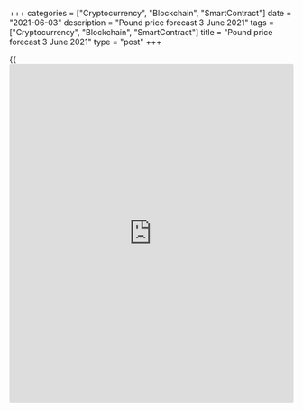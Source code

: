 +++
categories = ["Cryptocurrency", "Blockchain", "SmartContract"]
date = "2021-06-03"
description = "Pound price forecast 3 June 2021"
tags = ["Cryptocurrency", "Blockchain", "SmartContract"]
title = "Pound price forecast 3 June 2021"
type = "post"
+++

{{<iframe id="large-banner" src="https://www.bounty.group/#slide=23.0" width="100%" height="600" scrolling="no" style="border: 0px solid rgb(216, 221, 230); border-radius: 3px;">}}

2021-06-03

2021-06-03

Pound draws fire. Forecast as of 03.06.2021Dmitri Demidenko

Sterling is one of the best G10 performers in 2021 and its leading
position is well-founded. However, recently the strength of the
[GBPUSD][1] bulls has dried up. What prevents them from continuing the
rally? Let us discuss the Forex outlook and make up a trading plan

## Weekly pound fundamental forecast

Thanks to a rapidly growing economy, rumors of the BoE's monetary
normalization, and belief in ending the production slump prevailing in
the UK after the 2007-2009 recession, the British pound has all the
necessary prerequisites to continue the rally. But [GBPUSD][1] bulls
still lack something. The full opening of the economy on June 21, as
planned by Boris Johnson's government, may not happen due to the new
strain of COVID-19 and fears about strong US jobs report. These factors
prevented the sterling from staying at the high levels in the last 3
years against US dollars.

It seemed that the breakout of the upper border of the consolidation
range of 1.409-1.422 would encourage the [GBPUSD][1] bulls to grow. It
was hard to think of better conditions for this: the UK manufacturing
sector PMI in May peaked since the start of research in 1992, as well as
the new orders and employment data, and the hawkish stance of the BoE
plenipotentiaries increased the likelihood of an interest rate increase
by 25 bps by August 2022 to 46%. According to Dave Ramsden, there are
risks that due to overheating of the real estate market, high inflation
will last longer than currently assumed. Christian Vlige said that next
year's main interest rate hike could become a reality if the labor
market recovers faster than the BoE predicts.

Investors are wondering whether the Bank of England will join its
counterparts from Canada, Norway, and New Zealand, ready to normalize
monetary [policy](https://www.fintechee.com/policy/), while the expectations of the UK GDP acceleration to
7.25% in 2021 would seem to contribute to the [GBPUSD][1] rally.

However, the dynamics of the pound risk reversal hints that the bulls
should be extremely careful. The demand for sterling sell [options](https://www.fixpro.org/post/options-liquidity/) on a
weekly investment horizon is higher than for fixed-term buy contracts.

### Dynamics of [GBPUSD][1] and pound risk reversal



 _Source: Bloomberg._

It is possible that the accelerated vaccination in the UK has already
stopped encouraging the [GBPUSD][1] bulls. Moreover, the postponement of
the full opening of the economy due to a new coronavirus strain forces
some sterling buyers to take profits from the longs. Let's not forget
that there are always two currencies in any pair, and a greenback
getting up from its knees does not give the pound a quiet life.

### Weekly [GBPUSD][1] trading plan

After the disastrous April and May, USD bulls are sincerely counting on
a strong US jobs report, which could push up Treasury yields and
strengthen the US dollar. In any case, the pound should brace up ahead
of the release of the US jobs report before continuing the rally. If it
works out, then it will be possible to enter the [GBPUSD][1] longs with
targets at 1.433 and 1.45. Otherwise, it should be postponed for some
time and catch rebounds from supports at 1.4075 and 1.4 to form long
positions.



## Price chart of GBPUSD in real time mode

The content of this article reflects the author’s opinion and does not
necessarily reflect the official position of LiteForex. The material
published on this page is provided for informational purposes only and
should not be considered as the provision of investment advice for the
purposes of Directive 2004/39/EC.

Rate this article:

{{value}}

( {{count}} {{title}} )

   1. my.liteforex.com/trading/chart?symbol=GBPUSD&returnUrl=true